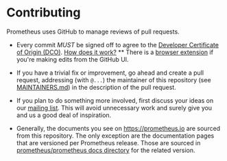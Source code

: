 # Contributing

Prometheus uses GitHub to manage reviews of pull requests.

* Every commit *MUST* be signed off to agree to the [Developer Certificate of Origin (DCO)](https://developercertificate.org/). [How does it work?](https://github.com/dcoapp/app#how-it-works)
** There is a [browser extension](https://github.com/scottrigby/dco-gh-ui) if you're making edits
   from the GitHub UI.

* If you have a trivial fix or improvement, go ahead and create a pull request,
  addressing (with `@...`) the maintainer of this repository (see
  [MAINTAINERS.md](MAINTAINERS.md)) in the description of the pull request.

* If you plan to do something more involved, first discuss your ideas
  on our [mailing list](https://groups.google.com/forum/?fromgroups#!forum/prometheus-developers).
  This will avoid unnecessary work and surely give you and us a good deal
  of inspiration.

* Generally, the documents you see on https://prometheus.io are sourced from this repository. The only exception are the documentation pages that are versioned per Prometheus release. Those are sourced in [prometheus/prometheus docs directory](https://github.com/prometheus/prometheus/tree/main/docs) for the related version.


